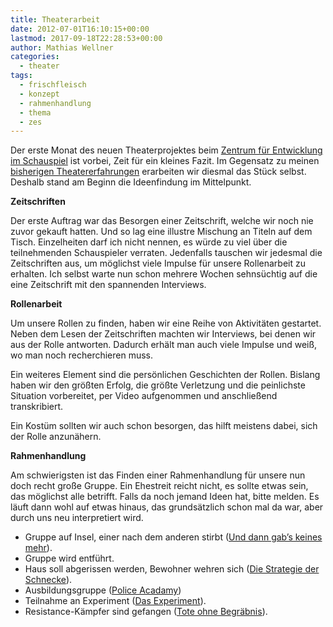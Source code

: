 ```yaml
---
title: Theaterarbeit
date: 2012-07-01T16:10:15+00:00
lastmod: 2017-09-18T22:28:53+00:00
author: Mathias Wellner
categories:
  - theater
tags:
  - frischfleisch
  - konzept
  - rahmenhandlung
  - thema
  - zes
---
```

Der erste Monat des neuen Theaterprojektes beim [Zentrum für Entwicklung im Schauspiel](http://www.zes-info.ch) ist 
vorbei, Zeit für ein kleines Fazit. Im Gegensatz zu meinen [bisherigen Theatererfahrungen](http://www.mwellner.de/theater/) 
erarbeiten wir diesmal das Stück selbst. Deshalb stand am Beginn die Ideenfindung im Mittelpunkt. 

**Zeitschriften**

Der erste Auftrag war das Besorgen einer Zeitschrift, welche wir noch nie zuvor gekauft hatten. Und so lag eine illustre 
Mischung an Titeln auf dem Tisch. Einzelheiten darf ich nicht nennen, es würde zu viel über die teilnehmenden Schauspieler 
verraten. Jedenfalls tauschen wir jedesmal die Zeitschriften aus, um möglichst viele Impulse für unsere Rollenarbeit zu 
erhalten. Ich selbst warte nun schon mehrere Wochen sehnsüchtig auf die eine Zeitschrift mit den spannenden Interviews. 

**Rollenarbeit**

Um unsere Rollen zu finden, haben wir eine Reihe von Aktivitäten gestartet. Neben dem Lesen der Zeitschriften machten 
wir Interviews, bei denen wir aus der Rolle antworten. Dadurch erhält man auch viele Impulse und weiß, wo man noch 
recherchieren muss. 

Ein weiteres Element sind die persönlichen Geschichten der Rollen. Bislang haben wir den größten Erfolg, die größte 
Verletzung und die peinlichste Situation vorbereitet, per Video aufgenommen und anschließend transkribiert. 

Ein Kostüm sollten wir auch schon besorgen, das hilft meistens dabei, sich der Rolle anzunähern. 

**Rahmenhandlung**

Am schwierigsten ist das Finden einer Rahmenhandlung für unsere nun doch recht große Gruppe. Ein Ehestreit reicht nicht, 
es sollte etwas sein, das möglichst alle betrifft. Falls da noch jemand Ideen hat, bitte melden. Es läuft dann wohl auf 
etwas hinaus, das grundsätzlich schon mal da war, aber durch uns neu interpretiert wird. 

  * Gruppe auf Insel, einer nach dem anderen stirbt ([Und dann gab&#8217;s keines mehr](http://de.wikipedia.org/wiki/Und_dann_gabs_keines_mehr)).
  * Gruppe wird entführt.
  * Haus soll abgerissen werden, Bewohner wehren sich ([Die Strategie der Schnecke](http://de.wikipedia.org/wiki/Die_Strategie_der_Schnecke)).
  * Ausbildungsgruppe ([Police Acadamy](http://de.wikipedia.org/wiki/Police_Academy))
  * Teilnahme an Experiment ([Das Experiment](http://de.wikipedia.org/wiki/Das_Experiment_%28Film%29)).
  * Resistance-Kämpfer sind gefangen ([Tote ohne Begräbnis](http://www.rowohlt.de/buch/Jean_Paul_Sartre_Tote_ohne_Begraebnis.2581.html)).